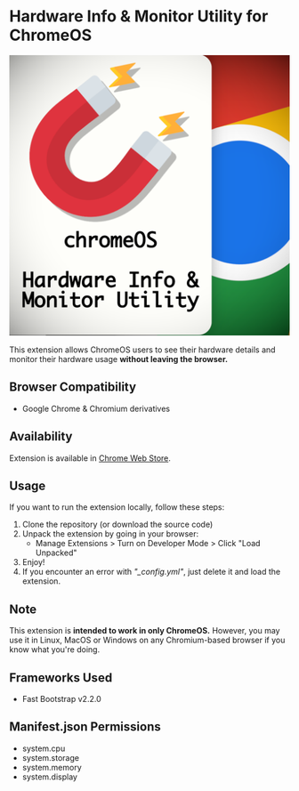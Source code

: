 # Hardware Info & Monitor Utility for ChromeOS

![Logo](images/logo.png)

This extension allows ChromeOS users to see their hardware details and monitor their hardware usage **without leaving the browser.**

## Browser Compatibility

- Google Chrome & Chromium derivatives

## Availability

Extension is available in [Chrome Web Store](https://chromewebstore.google.com/detail/hardware-info-monitor-uti/mjllediiidddcngjipoicbonnchchifc?authuser=0&hl=en).

## Usage

If you want to run the extension locally, follow these steps:

1. Clone the repository (or download the source code)
2. Unpack the extension by going in your browser:
   - Manage Extensions > Turn on Developer Mode > Click "Load Unpacked"
3. Enjoy!
4. If you encounter an error with *"_config.yml"*, just delete it and load the extension.

## Note

This extension is **intended to work in only ChromeOS.** However, you may use it in Linux, MacOS or Windows on any Chromium-based browser if you know what you're doing.

## Frameworks Used

- Fast Bootstrap v2.2.0

## Manifest.json Permissions

- system.cpu
- system.storage
- system.memory
- system.display
